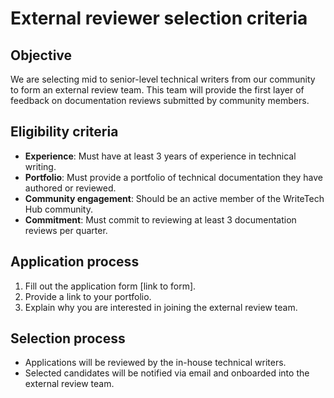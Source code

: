 # External reviewer selection criteria

## Objective
We are selecting mid to senior-level technical writers from our community to form an external review team. This team will provide the first layer of feedback on documentation reviews submitted by community members.

## Eligibility criteria
- **Experience**: Must have at least 3 years of experience in technical writing.
- **Portfolio**: Must provide a portfolio of technical documentation they have authored or reviewed.
- **Community engagement**: Should be an active member of the WriteTech Hub community.
- **Commitment**: Must commit to reviewing at least 3 documentation reviews per quarter.

## Application process
1. Fill out the application form [link to form].
2. Provide a link to your portfolio.
3. Explain why you are interested in joining the external review team.

## Selection process
- Applications will be reviewed by the in-house technical writers.
- Selected candidates will be notified via email and onboarded into the external review team.
